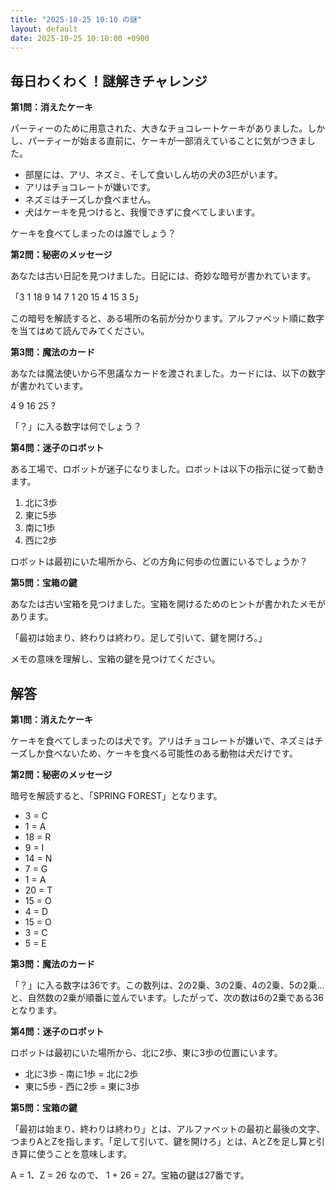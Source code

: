 ```yaml
---
title: "2025-10-25 10:10 の謎"
layout: default
date: 2025-10-25 10:10:00 +0900
---
```

## 毎日わくわく！謎解きチャレンジ

**第1問：消えたケーキ**

パーティーのために用意された、大きなチョコレートケーキがありました。しかし、パーティーが始まる直前に、ケーキが一部消えていることに気がつきました。

*   部屋には、アリ、ネズミ、そして食いしん坊の犬の3匹がいます。
*   アリはチョコレートが嫌いです。
*   ネズミはチーズしか食べません。
*   犬はケーキを見つけると、我慢できずに食べてしまいます。

ケーキを食べてしまったのは誰でしょう？

**第2問：秘密のメッセージ**

あなたは古い日記を見つけました。日記には、奇妙な暗号が書かれています。

「3 1 18 9 14 7 1 20 15 4 15 3 5」

この暗号を解読すると、ある場所の名前が分かります。アルファベット順に数字を当てはめて読んでみてください。

**第3問：魔法のカード**

あなたは魔法使いから不思議なカードを渡されました。カードには、以下の数字が書かれています。

4 9 16 25 ?

「？」に入る数字は何でしょう？

**第4問：迷子のロボット**

ある工場で、ロボットが迷子になりました。ロボットは以下の指示に従って動きます。

1.  北に3歩
2.  東に5歩
3.  南に1歩
4.  西に2歩

ロボットは最初にいた場所から、どの方角に何歩の位置にいるでしょうか？

**第5問：宝箱の鍵**

あなたは古い宝箱を見つけました。宝箱を開けるためのヒントが書かれたメモがあります。

「最初は始まり、終わりは終わり。足して引いて、鍵を開けろ。」

メモの意味を理解し、宝箱の鍵を見つけてください。

## 解答

**第1問：消えたケーキ**

ケーキを食べてしまったのは犬です。アリはチョコレートが嫌いで、ネズミはチーズしか食べないため、ケーキを食べる可能性のある動物は犬だけです。

**第2問：秘密のメッセージ**

暗号を解読すると、「SPRING FOREST」となります。

*   3 = C
*   1 = A
*   18 = R
*   9 = I
*   14 = N
*   7 = G
*   1 = A
*   20 = T
*   15 = O
*   4 = D
*   15 = O
*   3 = C
*   5 = E

**第3問：魔法のカード**

「？」に入る数字は36です。この数列は、2の2乗、3の2乗、4の2乗、5の2乗…と、自然数の2乗が順番に並んでいます。したがって、次の数は6の2乗である36となります。

**第4問：迷子のロボット**

ロボットは最初にいた場所から、北に2歩、東に3歩の位置にいます。

*   北に3歩 - 南に1歩 = 北に2歩
*   東に5歩 - 西に2歩 = 東に3歩

**第5問：宝箱の鍵**

「最初は始まり、終わりは終わり」とは、アルファベットの最初と最後の文字、つまりAとZを指します。「足して引いて、鍵を開けろ」とは、AとZを足し算と引き算に使うことを意味します。

A = 1、Z = 26 なので、 1 + 26 = 27。宝箱の鍵は27番です。
